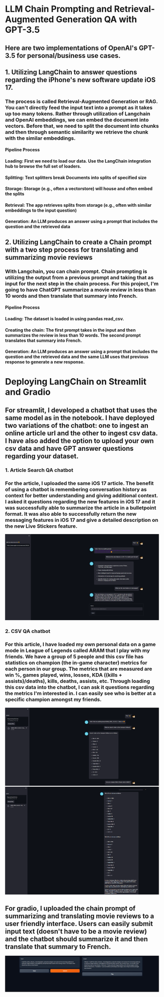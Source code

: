 # LLM Chain Prompting and Retrieval-Augmented Generation QA with GPT-3.5
## Here are two implementations of OpenAI's GPT-3.5 for personal/business use cases.
## 1. Utilizing LangChain to answer questions regarding the iPhone's new software update iOS 17. 
### The process is called Retrieval-Augmented Generation or RAG. You can't directly feed the input text into a prompt as it takes up too many tokens. Rather through utilization of Langchain and OpenAI embeddings, we can embed the document into vectors. Before that, we need to split the document into chunks and then through semantic similarity we retrieve the chunk with the similar embeddings.
#### **Pipeline Process**
#### Loading: First we need to load our data. Use the LangChain integration hub to browse the full set of loaders.
#### Splitting: Text splitters break Documents into splits of specified size
#### Storage: Storage (e.g., often a vectorstore) will house and often embed the splits
#### Retrieval: The app retrieves splits from storage (e.g., often with similar embeddings to the input question)
#### Generation: An LLM produces an answer using a prompt that includes the question and the retrieved data
## 2. Utilizing LangChain to create a Chain prompt with a two step process for translating and summarizing movie reviews
### With Langchain, you can chain prompt. Chain prompting is utilizing the output from a previous prompt and taking that as input for the next step in the chain process. For this project, I'm going to have ChatGPT summarize a movie review in less than 10 words and then translate that summary into French.
#### **Pipeline Process**
#### Loading: The dataset is loaded in using pandas read_csv.
#### Creating the chain: The first prompt takes in the input and then summarizes the review in less than 10 words. The second prompt translates that summary into French. 
#### Generation: An LLM produces an answer using a prompt that includes the question and the retrieved data and the same LLM uses that previous response to generate a new response.

# Deploying LangChain on Streamlit and Gradio

## For streamlit, I developed a chatbot that uses the same model as in the notebook. I have deployed two variations of the chatbot: one to ingest an online article url and the other to ingest csv data. I have also added the option to upload your own csv data and have GPT answer questions regarding your dataset. 
### 1. Article Search QA chatbot
### For the article, I uploaded the same iOS 17 article. The benefit of using a chatbot is remembering conversation history as context for better understanding and giving additional context. I asked it questions regarding the new features in iOS 17 and it was successfully able to summarize the article in a bulletpoint format. It was also able to successfully return the new messaging features in iOS 17 and give a detailed description on the new Live Stickers feature.
![Alt text](/Screenshots/urlchatbot.png?raw=true "url1")
### 2. CSV QA chatbot
### For this article, I have loaded my own personal data on a game mode in League of Legends called ARAM that I play with my friends. We have a group of 5 people and this csv file has statistics on champion (the in-game character) metrics for each person in our group. The metrics that are measured are win %, games played, wins, losses, KDA ((kills + assists)/deaths), kills, deaths, assists, etc. Through loading this csv data into the chatbot, I can ask it questions regarding the metrics I'm interested in. I can easily see who is better at a specific champion amongst my friends.
![Alt text](/Screenshots/csvchatbot1.png?raw=true "csv1")
![Alt text](/Screenshots/csvchatbot2.png?raw=true "csv2")



## For gradio, I uploaded the chain prompt of summarizing and translating movie reviews to a user friendly interface. Users can easily submit input text (doesn't have to be a movie review) and the chatbot should summarize it and then translate that summary to French. 
![Alt text](/Screenshots/gradiomoviereviews.png?raw=true "gradio")

